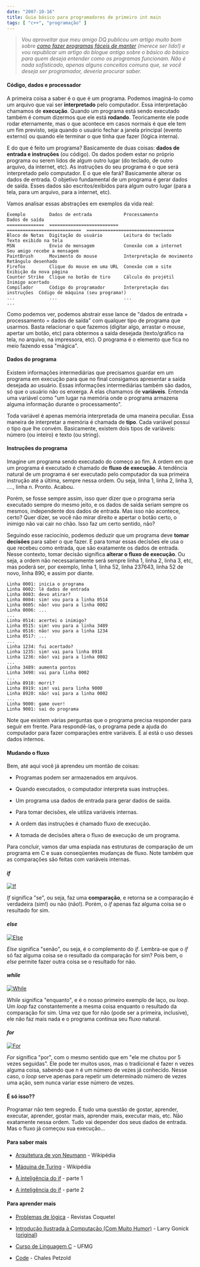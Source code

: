 ```yaml
---
date: "2007-10-16"
title: Guia básico para programadores de primeiro int main
tags: [ "c++", "programação" ]
---
```





> _Vou aproveitar que meu amigo DQ publicou um artigo muito bom sobre [como fazer programas fáceis de manter](http://dqsoft.blogspot.com/2007/10/desenvolvendo-softwares-agradveis-de.html) (merece ser lido!) e vou republicar um artigo do blogue antigo sobre o básico do básico para quem deseja entender como os programas funcionam. Não é nada sofisticado, apenas alguns conceitos comuns que, se você deseja ser programador, deveria procurar saber._


#### Código, dados e processador


A primeira coisa a saber é o que é um programa. Podemos imaginá-lo como um arquivo que vai ser **interpretado** pelo computador. Essa interpretação chamamos de **execução**. Quando um programa está sendo executado também é comum dizermos que ele está **rodando**. Teoricamente ele pode rodar eternamente, mas o que acontece em casos normais é que ele tem um fim previsto, seja quando o usuário fechar a janela principal (evento externo) ou quando ele terminar o que tinha que fazer (lógica interna).

E do que é feito um programa? Basicamente de duas coisas: **dados de entrada e instruções** (ou código). Os dados podem estar no próprio programa ou serem lidos de algum outro lugar (do teclado, de outro arquivo, da internet, etc). As instruções do seu programa é o que será interpretado pelo computador. E o que ele fará? Basicamente alterar os dados de entrada. O objetivo fundamental de um programa é gerar dados de saída. Esses dados são escritos/exibidos para algum outro lugar (para a tela, para um arquivo, para a internet, etc).

Vamos analisar essas abstrações em exemplos da vida real:

    
    Exemplo         Dados de entrada            Processamento                 Dados de saída
    ==============  ==========================  ============================  =================================
    Bloco de Notas  Digitação do usuário        Leitura do teclado            Texto exibido na tela
    MSN             Envio de mensagem           Conexão com a internet        Seu amigo recebe a mensagem
    PaintBrush      Movimento do mouse          Interpretação de movimento    Retângulo desenhado
    Firefox         Clique do mouse em uma URL  Conexão com o site            Exibição da nova página
    Counter Strike  Clique no botão de tiro     Cálculo do projétil           Inimigo acertado
    Compilador      Código do programador       Interpretação das instruções  Código de máquina (seu programa!)
    ...             ...                         ...                           ...


Como podemos ver, podemos abstrair esse lance de "dados de entrada + processamento = dados de saída" com qualquer tipo de programa que usarmos. Basta relacionar o que fazemos (digitar algo, arrastar o _mouse_, apertar um botão, etc) para obtermos a saída desejada (texto/gráfico na tela, no arquivo, na impressora, etc). O programa é o elemento que fica no meio fazendo essa "mágica".


#### Dados do programa


Existem informações intermediárias que precisamos guardar em um programa em execução para que no final consigamos apresentar a saída desejada ao usuário. Essas informações intermediárias também são dados, só que o usuário não os enxerga. A elas chamamos de **variáveis**. Entenda uma variável como "um lugar na memória onde o programa armazena alguma informação durante o processamento".

Toda variável é apenas memória interpretada de uma maneira peculiar. Essa maneira de interpretar a memória é chamada de **tipo**. Cada variável possui o tipo que lhe convém. Basicamente, existem dois tipos de variáveis: número (ou inteiro) e texto (ou string).


#### Instruções do programa


Imagine um programa sendo executado do começo ao fim. A ordem em que um programa é executado é chamado de **fluxo de execução**. A tendência natural de um programa é ser executado pelo computador da sua primeira instrução até a última, sempre nessa ordem. Ou seja, linha 1, linha 2, linha 3, ...., linha n. Pronto. Acabou.

Porém, se fosse sempre assim, isso quer dizer que o programa seria executado sempre do mesmo jeito, e os dados de saída seriam sempre os mesmos, independente dos dados de entrada. Mas isso não acontece, certo? Quer dizer, se você não mirar direito e apertar o botão certo, o inimigo não vai cair no chão. Isso faz um certo sentido, não?

Seguindo esse raciocínio, podemos deduzir que um programa deve **tomar decisões** para saber o que fazer. E para tomar essas decisões ele usa o que recebeu como entrada, que são exatamente os dados de entrada. Nesse contexto, tomar decisão significa **alterar o fluxo de execução**. Ou seja, a ordem não necessariamente será sempre linha 1, linha 2, linha 3, etc, mas poderá ser, por exemplo, linha 1, linha 52, linha 237643, linha 52 de novo, linha 890, e assim por diante.

    
    Linha 0001: inicia o programa
    Linha 0002: lê dados de entrada
    Linha 0003: devo atirar?
    Linha 0004: sim! vou para a linha 0514
    Linha 0005: não! vou para a linha 0002
    Linha 0006: ...
    ...
    Linha 0514: acertei o inimigo?
    Linha 0515: sim! vou para a linha 3489
    Linha 0516: não! vou para a linha 1234
    Linha 0517: ...
    ...
    Linha 1234: fui acertado?
    Linha 1235: sim! vai para linha 8918
    Linha 1236: não! vai para a linha 0002
    ...
    Linha 3489: aumenta pontos
    Linha 3490: vai para linha 0002
    ...
    Linha 8918: morri?
    Linha 8919: sim! vai para linha 9000
    Linha 8920: não! vai para a linha 0002
    ...
    Linha 9000: game over!
    Linha 9001: sai do programa


Note que existem várias perguntas que o programa precisa responder para seguir em frente. Para respondê-las, o programa pede a ajuda do computador para fazer comparações entre variáveis. E aí está o uso desses dados internos.


#### Mudando o fluxo


Bem, até aqui você já aprendeu um montão de coisas:



	
  * Programas podem ser armazenados em arquivos.

	
  * Quando executados, o computador interpreta suas instruções.

	
  * Um programa usa dados de entrada para gerar dados de saída.

	
  * Para tomar decisões, ele utiliza variáveis internas.

	
  * A ordem das instruções é chamado fluxo de execução.

	
  * A tomada de decisões altera o fluxo de execução de um programa.


Para concluir, vamos dar uma espiada nas estruturas de comparação de um programa em C e suas conseqüentes mudanças de fluxo. Note também que as comparações são feitas com variáveis internas.


#### _if_


[![If](http://i.imgur.com/DMvpmji.gif)](/images/if.gif)

_If_ significa "se", ou seja, faz uma **comparação**, e retorna se a comparação é verdadeira (sim!) ou não (não!). Porém, o _if_ apenas faz alguma coisa se o resultado for sim.


#### _else_


[![Else](http://i.imgur.com/DKv3Ed6.gif)](/images/else.gif)

_Else_ significa "senão", ou seja, é o complemento do _if_. Lembra-se que o _if_ só faz alguma coisa se o resultado da comparação for sim? Pois bem, o _else_ permite fazer outra coisa se o resultado for não.


#### _while_


[![While](http://i.imgur.com/t3LSdex.gif)](/images/while.gif)

_While_ significa "enquanto", e é o nosso primeiro exemplo de laço, ou _loop_. Um _loop_ faz constantemente a mesma coisa enquanto o resultado da comparação for sim. Uma vez que for não (pode ser a primeira, inclusive), ele não faz mais nada e o programa continua seu fluxo natural.


#### _for_


[![For](http://i.imgur.com/4Gi4Sb7.gif)](/images/for.gif)

_For_ significa "por", com o mesmo sentido que em "ele me chutou por 5 vezes seguidas". Ele pode ter muitos usos, mas o tradicional é fazer n vezes alguma coisa, sabendo que n é um número de vezes já conhecido. Nesse caso, o _loop_ serve apenas para repetir um determinado número de vezes uma ação, sem nunca variar esse número de vezes.


#### É só isso??


Programar não tem segredo. É tudo uma questão de gostar, aprender, executar, aprender, gostar mais, aprender mais, executar mais, etc. Não exatamente nessa ordem. Tudo vai depender dos seus dados de entrada. Mas o fluxo já começou sua execução...


#### Para saber mais[](http://pt.wikipedia.org/wiki/Arquitetura_de_von_Neumann)





	
  * [Arquitetura de von Neumann](http://pt.wikipedia.org/wiki/Arquitetura_de_von_Neumann) - Wikipédia[](http://pt.wikipedia.org/wiki/M%C3%A1quina_de_Turing)

	
  * [Máquina de Turing](http://pt.wikipedia.org/wiki/M%C3%A1quina_de_Turing) - Wikipédia

	
  * [A inteligência do if](http://www.caloni.com.br/a-inteligencia-do-if-parte-1) - parte 1

	
  * [A inteligência do if](http://www.caloni.com.br/a-inteligencia-do-if-parte-2) - parte 2





#### Para aprender mais[](http://www.sebol.com.br/detalhes.php?codigo=030872)





	
  * [Problemas de lógica](http://www.coquetel.com.br/) - Revistas Coquetel

	
  * [Introdução Ilustrada à Computação (Com Muito Humor)](http://www.sebol.com.br/detalhes.php?codigo=030872) - Larry Gonick ([original](http://larrygonick.com/html/pub/books/sci1.html))

	
  * [Curso de Linguagem C](http://www.ead.eee.ufmg.br/cursos/C/home.html) - UFMG

	
  * [Code](http://compare.buscape.com.br/categoria?id=3482&lkout=1&kw=Code+Charles+Petzold&site_origem=1293522) - Chales Petzold




